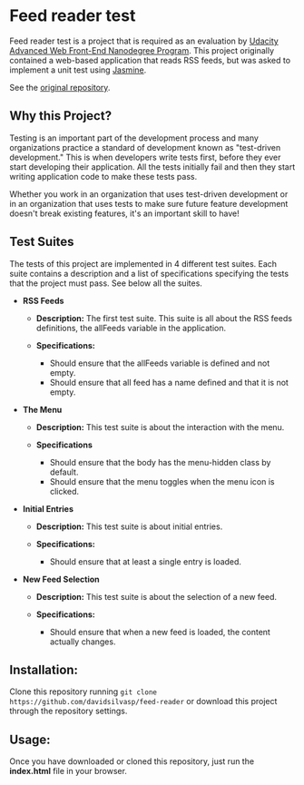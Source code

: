 # Feed reader test

Feed reader test is a project that is required as an evaluation by [Udacity Advanced Web Front-End Nanodegree Program](https://www.udacity.com/course/front-end-web-developer-nanodegree--nd001). This project originally contained a web-based application that reads RSS feeds, but was asked to implement a unit test using [Jasmine](https://jasmine.github.io/).

See the [original repository](https://github.com/udacity/frontend-nanodegree-feedreader).

## Why this Project?
Testing is an important part of the development process and many organizations practice a standard of development known as "test-driven development." This is when developers write tests first, before they ever start developing their application. All the tests initially fail and then they start writing application code to make these tests pass.

Whether you work in an organization that uses test-driven development or in an organization that uses tests to make sure future feature development doesn't break existing features, it's an important skill to have!

## Test Suites

The tests of this project are implemented in 4 different test suites. Each suite contains a description and a list of specifications specifying the tests that the project must pass. See below all the suites.

* **RSS Feeds**

    * **Description:**
    The first test suite. This suite is all about the RSS feeds definitions, the allFeeds variable in the application.

    * **Specifications:**
        * Should ensure that the allFeeds variable is defined and not empty.
        * Should ensure that all feed has a name defined and that it is not empty.


* **The Menu**

    * **Description:**
    This test suite is about the interaction with the menu.

    * **Specifications**
        * Should ensure that the body has the menu-hidden class by default.
        * Should ensure that the menu toggles when the menu icon is clicked.


* **Initial Entries**
    * **Description:**
        This test suite is about initial entries.

    * **Specifications:**
        * Should ensure that at least a single entry is loaded.


* **New Feed Selection**

    * **Description:**
    This test suite is about the selection of a new feed.

    * **Specifications:**
        * Should ensure that when a new feed is loaded, the content actually changes.



## Installation:

Clone this repository running `git clone https://github.com/davidsilvasp/feed-reader` or download this project through the repository settings.

## Usage:

Once you have downloaded or cloned this repository, just run the **index.html** file in your browser.
